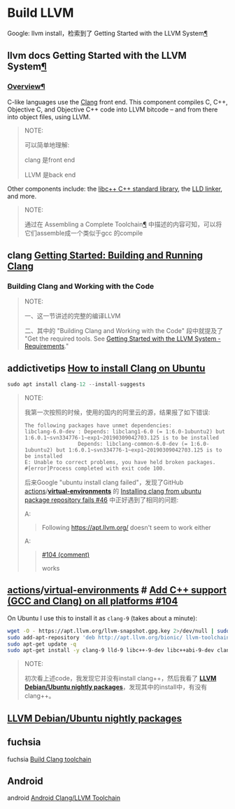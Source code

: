 # Build LLVM

Google: llvm install，检索到了 Getting Started with the LLVM System[¶](https://llvm.org/docs/GettingStarted.html#getting-started-with-the-llvm-system)

## llvm docs Getting Started with the LLVM System[¶](https://llvm.org/docs/GettingStarted.html#getting-started-with-the-llvm-system)

### [Overview](https://llvm.org/docs/GettingStarted.html#id4)[¶](https://llvm.org/docs/GettingStarted.html#overview)

C-like languages use the [Clang](https://clang.llvm.org/) front end. This component compiles C, C++, Objective C, and Objective C++ code into LLVM bitcode – and from there into object files, using LLVM.

> NOTE: 
>
> 可以简单地理解: 
>
> clang 是front end
>
> LLVM 是back end

Other components include: the [libc++ C++ standard library](https://libcxx.llvm.org/), the [LLD linker](https://lld.llvm.org/), and more.

> NOTE: 
>
> 通过在 Assembling a Complete Toolchain[¶](https://clang.llvm.org/docs/Toolchain.html#assembling-a-complete-toolchain) 中描述的内容可知，可以将它们assemble成一个类似于gcc 的compile

## clang [Getting Started: Building and Running Clang](https://clang.llvm.org/get_started.html)

### Building Clang and Working with the Code

> NOTE: 
>
> 一、这一节讲述的完整的编译LLVM
>
> 二、其中的 "Building Clang and Working with the Code" 段中就提及了 "Get the required tools. See [Getting Started with the LLVM System - Requirements](https://llvm.org/docs/GettingStarted.html#requirements)."
>
> 

## addictivetips [How to install Clang on Ubuntu](https://www.addictivetips.com/ubuntu-linux-tips/clang-on-ubuntu/)

```C++
sudo apt install clang-12 --install-suggests
```

> NOTE: 
>
> 我第一次按照的时候，使用的国内的阿里云的源，结果报了如下错误:
>
> ```shell
> The following packages have unmet dependencies:
> libclang-6.0-dev : Depends: libclang1-6.0 (= 1:6.0-1ubuntu2) but 1:6.0.1~svn334776-1~exp1~20190309042703.125 is to be installed
>                  Depends: libclang-common-6.0-dev (= 1:6.0-1ubuntu2) but 1:6.0.1~svn334776-1~exp1~20190309042703.125 is to be installed
> E: Unable to correct problems, you have held broken packages.
> #[error]Process completed with exit code 100.
> ```
>
> 后来Google "ubuntu install clang failed"，发现了GitHub [actions](https://github.com/actions)/**[virtual-environments](https://github.com/actions/virtual-environments)** 的 [Installing clang from ubuntu package repository fails #46](https://github.com/actions/virtual-environments/issues/46) 中正好遇到了相同的问题:
>
> A: 
>
> > Following https://apt.llvm.org/ doesn't seem to work either
>
> A:
>
> > [#104 (comment)](https://github.com/actions/virtual-environments/issues/104#issuecomment-555806825)
> >
> > works
>
> 

## [actions](https://github.com/actions)/**[virtual-environments](https://github.com/actions/virtual-environments)** # [Add C++ support (GCC and Clang) on all platforms #104](https://github.com/actions/virtual-environments/issues/104)

On Ubuntu I use this to install it as `clang-9` (takes about a minute):

```sh
wget -O - https://apt.llvm.org/llvm-snapshot.gpg.key 2>/dev/null | sudo apt-key add -
sudo add-apt-repository 'deb http://apt.llvm.org/bionic/ llvm-toolchain-bionic-9 main' -y
sudo apt-get update -q
sudo apt-get install -y clang-9 lld-9 libc++-9-dev libc++abi-9-dev clang-tools-9
```

> NOTE: 
>
> 初次看上述code，我发现它并没有install clang++，然后我看了 [**LLVM Debian/Ubuntu nightly packages**](https://apt.llvm.org/)，发现其中的install中，有没有clang++。



## [**LLVM Debian/Ubuntu nightly packages**](https://apt.llvm.org/)

## fuchsia

fuchsia [Build Clang toolchain](https://fuchsia.dev/fuchsia-src/development/build/toolchain)

## Android 

android [Android Clang/LLVM Toolchain](https://android.googlesource.com/toolchain/llvm_android/+/master/README.md)